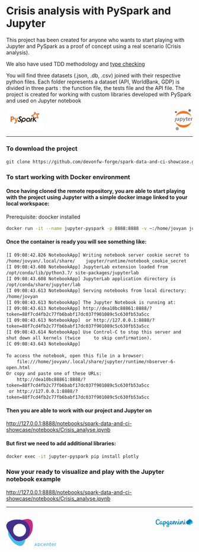 # Crisis analysis with PySpark and Jupyter

This project has been created for anyone who wants to start playing with Jupyter and PySpark as a proof of concept using a real scenario (Crisis analysis).

We also have used TDD methodology and [type checking](https://medium.com/@ageitgey/learn-how-to-use-static-type-checking-in-python-3-6-in-10-minutes-12c86d72677b) 

You will find three datasets (.json, .db, .csv) joined with their respective python files. Each folder represents a dataset (API, WorldBank, GDP) is divided in three parts : the function file, the tests file and the API file. The project is created for working with custom libraries developed with PySpark and used on Jupyter notebook

<img src="https://raw.githubusercontent.com/devonfw-forge/spark-data-and-ci-showcase/master/logo/pyspark.png" width="20%" />

<img src="https://raw.githubusercontent.com/devonfw-forge/spark-data-and-ci-showcase/master/logo/jupylogo.png" width="10%" align="right"/>

----
### To download the project
```bash
git clone https://github.com/devonfw-forge/spark-data-and-ci-showcase.git
```

### To start working with Docker environment
#### Once having cloned the remote repository, you are able to start playing with the project using Jupyter with a simple docker image linked to your local workspace:

 Prerequisite: doocker installed

```bash
docker run -it --name jupyter-pyspark -p 8888:8888 -v ~:/home/jovyan jupyter/pyspark-notebook
```
#### Once the container is ready you will see something like:
    [I 09:08:42.826 NotebookApp] Writing notebook server cookie secret to /home/jovyan/.local/share/    jupyter/runtime/notebook_cookie_secret
    [I 09:08:43.608 NotebookApp] JupyterLab extension loaded from /opt/conda/lib/python3.7/ site-packages/jupyterlab
    [I 09:08:43.608 NotebookApp] JupyterLab application directory is /opt/conda/share/jupyter/lab
    [I 09:08:43.613 NotebookApp] Serving notebooks from local directory: /home/jovyan
    [I 09:08:43.613 NotebookApp] The Jupyter Notebook is running at:
    [I 09:08:43.613 NotebookApp] http://dea10bc88861:8888/? token=88f7cd4fb2c77fb6babf17dc037f901089c5c630fb53a5cc
    [I 09:08:43.613 NotebookApp]  or http://127.0.0.1:8888/?    token=88f7cd4fb2c77fb6babf17dc037f901089c5c630fb53a5cc
    [I 09:08:43.614 NotebookApp] Use Control-C to stop this server and shut down all kernels (twice     to skip confirmation).
    [C 09:08:43.643 NotebookApp]

    To access the notebook, open this file in a browser:
        file:///home/jovyan/.local/share/jupyter/runtime/nbserver-6-open.html
    Or copy and paste one of these URLs:
        http://dea10bc88861:8888/?token=88f7cd4fb2c77fb6babf17dc037f901089c5c630fb53a5cc
     or http://127.0.0.1:8888/?token=88f7cd4fb2c77fb6babf17dc037f901089c5c630fb53a5cc

#### Then you are able to work with our project and Jupyter on 
    
http://127.0.0.1:8888/notebooks/spark-data-and-ci-showcase/notebooks/Crisis_analyse.ipynb

#### But first we need to add additional libraries:

```bash
docker exec -it jupyter-pyspark pip install plotly
```

### Now your ready to visualize and play with the Jupyter notebook example

http://127.0.0.1:8888/notebooks/spark-data-and-ci-showcase/notebooks/Crisis_analyse.ipynb

----
</br>
<img src="https://raw.githubusercontent.com/devonfw-forge/spark-data-and-ci-showcase/master/logo/capgeminLogoIcon.jpg.png" />
<img src="https://raw.githubusercontent.com/devonfw-forge/spark-data-and-ci-showcase/master/logo/adcenterlogo.png" />
<img src="https://raw.githubusercontent.com/devonfw-forge/spark-data-and-ci-showcase/master/logo/capgeminLogo.jpg" width="20%" align="right"/>